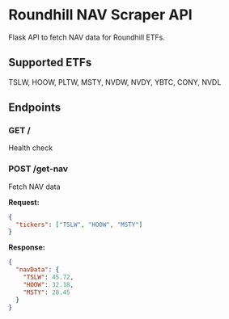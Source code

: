 # Roundhill NAV Scraper API

Flask API to fetch NAV data for Roundhill ETFs.

## Supported ETFs
TSLW, HOOW, PLTW, MSTY, NVDW, NVDY, YBTC, CONY, NVDL

## Endpoints

### GET /
Health check

### POST /get-nav
Fetch NAV data

**Request:**
```json
{
  "tickers": ["TSLW", "HOOW", "MSTY"]
}
```

**Response:**
```json
{
  "navData": {
    "TSLW": 45.72,
    "HOOW": 32.18,
    "MSTY": 28.45
  }
}
```

